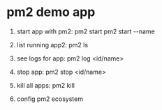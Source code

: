 # pm2 demo app


1. start app with pm2:
  pm2 start <filename>
  pm2 start <filename> --name <name>

2. list running app2: 
  pm2 ls

3. see logs for app:
  pm2 log <id/name>

4. stop app:
  pm2 stop <id/name>

5. kill all apps:
  pm2 kill

6. config
  pm2 ecosystem